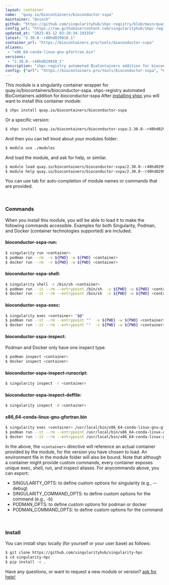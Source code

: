 ```yaml
---
layout: container
name:  "quay.io/biocontainers/bioconductor-sspa"
maintainer: "@vsoch"
github: "https://github.com/singularityhub/shpc-registry/blob/main/quay.io/biocontainers/bioconductor-sspa/container.yaml"
config_url: "https://raw.githubusercontent.com/singularityhub/shpc-registry/main/quay.io/biocontainers/bioconductor-sspa/container.yaml"
updated_at: "2023-03-12 03:10:34.193354"
latest: "2.30.0--r40hd029910_1"
container_url: "https://biocontainers.pro/tools/bioconductor-sspa"
aliases:
 - "x86_64-conda-linux-gnu-gfortran.bin"
versions:
 - "2.30.0--r40hd029910_1"
description: "shpc-registry automated BioContainers addition for bioconductor-sspa"
config: {"url": "https://biocontainers.pro/tools/bioconductor-sspa", "maintainer": "@vsoch", "description": "shpc-registry automated BioContainers addition for bioconductor-sspa", "latest": {"2.30.0--r40hd029910_1": "sha256:9c4545220a5dfc2be96b8c523e902f4099d78b8cb4c3da011381fc3d5fe6af8f"}, "tags": {"2.30.0--r40hd029910_1": "sha256:9c4545220a5dfc2be96b8c523e902f4099d78b8cb4c3da011381fc3d5fe6af8f"}, "docker": "quay.io/biocontainers/bioconductor-sspa", "aliases": {"x86_64-conda-linux-gnu-gfortran.bin": "/usr/local/bin/x86_64-conda-linux-gnu-gfortran.bin"}}
---
```


This module is a singularity container wrapper for quay.io/biocontainers/bioconductor-sspa.
shpc-registry automated BioContainers addition for bioconductor-sspa
After [installing shpc](#install) you will want to install this container module:


```bash
$ shpc install quay.io/biocontainers/bioconductor-sspa
```

Or a specific version:

```bash
$ shpc install quay.io/biocontainers/bioconductor-sspa:2.30.0--r40hd029910_1
```

And then you can tell lmod about your modules folder:

```bash
$ module use ./modules
```

And load the module, and ask for help, or similar.

```bash
$ module load quay.io/biocontainers/bioconductor-sspa/2.30.0--r40hd029910_1
$ module help quay.io/biocontainers/bioconductor-sspa/2.30.0--r40hd029910_1
```

You can use tab for auto-completion of module names or commands that are provided.

<br>

### Commands

When you install this module, you will be able to load it to make the following commands accessible.
Examples for both Singularity, Podman, and Docker (container technologies supported) are included.

#### bioconductor-sspa-run:

```bash
$ singularity run <container>
$ podman run --rm  -v ${PWD} -w ${PWD} <container>
$ docker run --rm  -v ${PWD} -w ${PWD} <container>
```

#### bioconductor-sspa-shell:

```bash
$ singularity shell -s /bin/sh <container>
$ podman run --it --rm --entrypoint /bin/sh  -v ${PWD} -w ${PWD} <container>
$ docker run --it --rm --entrypoint /bin/sh  -v ${PWD} -w ${PWD} <container>
```

#### bioconductor-sspa-exec:

```bash
$ singularity exec <container> "$@"
$ podman run --it --rm --entrypoint ""  -v ${PWD} -w ${PWD} <container> "$@"
$ docker run --it --rm --entrypoint ""  -v ${PWD} -w ${PWD} <container> "$@"
```

#### bioconductor-sspa-inspect:

Podman and Docker only have one inspect type.

```bash
$ podman inspect <container>
$ docker inspect <container>
```

#### bioconductor-sspa-inspect-runscript:

```bash
$ singularity inspect -r <container>
```

#### bioconductor-sspa-inspect-deffile:

```bash
$ singularity inspect -d <container>
```


#### x86_64-conda-linux-gnu-gfortran.bin

```bash
$ singularity exec <container> /usr/local/bin/x86_64-conda-linux-gnu-gfortran.bin
$ podman run --it --rm --entrypoint /usr/local/bin/x86_64-conda-linux-gnu-gfortran.bin   -v ${PWD} -w ${PWD} <container> -c " $@"
$ docker run --it --rm --entrypoint /usr/local/bin/x86_64-conda-linux-gnu-gfortran.bin   -v ${PWD} -w ${PWD} <container> -c " $@"
```



In the above, the `<container>` directive will reference an actual container provided
by the module, for the version you have chosen to load. An environment file in the
module folder will also be bound. Note that although a container
might provide custom commands, every container exposes unique exec, shell, run, and
inspect aliases. For anycommands above, you can export:

 - SINGULARITY_OPTS: to define custom options for singularity (e.g., --debug)
 - SINGULARITY_COMMAND_OPTS: to define custom options for the command (e.g., -b)
 - PODMAN_OPTS: to define custom options for podman or docker
 - PODMAN_COMMAND_OPTS: to define custom options for the command

<br>

### Install

You can install shpc locally (for yourself or your user base) as follows:

```bash
$ git clone https://github.com/singularityhub/singularity-hpc
$ cd singularity-hpc
$ pip install -e .
```

Have any questions, or want to request a new module or version? [ask for help!](https://github.com/singularityhub/singularity-hpc/issues)